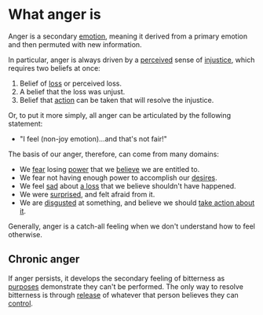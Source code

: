 
# What anger is

Anger is a secondary [emotion](mind-feelings.md), meaning it derived from a primary emotion and then permuted with new information.

In particular, anger is always driven by a [perceived](image.md) sense of [injustice](morality-justice.md), which requires two beliefs at once:

1. Belief of [loss](hardship.md) or perceived loss.
2. A belief that the loss was unjust.
3. Belief that [action](decisions.md) can be taken that will resolve the injustice.

Or, to put it more simply, all anger can be articulated by the following statement:

- "I feel (non-joy emotion)...and that's not fair!"

The basis of our anger, therefore, can come from many domains:

- We [fear](mind-feelings-fear.md) losing [power](power.md) that we [believe](understanding-certainty.md) we are entitled to.
- We fear not having enough power to accomplish our [desires](purpose.md).
- We feel [sad](mind-feelings-sadness.md) about [a loss](hardship.md) that we believe shouldn't have happened.
- We were [surprised](mind-feelings-surprise.md), and felt afraid from it.
- We are [disgusted](mind-feelings-disgust.md) at something, and believe we should [take action about it](mind-creativity-results.md).

Generally, anger is a catch-all feeling when we don't understand how to feel otherwise.

## Chronic anger

If anger persists, it develops the secondary feeling of bitterness as [purposes](purpose.md) demonstrate they can't be performed. The only way to resolve bitterness is through [release](mind-feelings-happiness-stress.md) of whatever that person believes they can [control](purpose.md).

